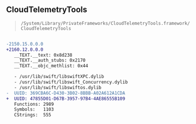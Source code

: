 ## CloudTelemetryTools

> `/System/Library/PrivateFrameworks/CloudTelemetryTools.framework/CloudTelemetryTools`

```diff

-2150.15.0.0.0
+2160.12.0.0.0
   __TEXT.__text: 0x8d238
   __TEXT.__auth_stubs: 0x2170
   __TEXT.__objc_methlist: 0x44

   - /usr/lib/swift/libswiftXPC.dylib
   - /usr/lib/swift/libswift_Concurrency.dylib
   - /usr/lib/swift/libswiftos.dylib
-  UUID: 369CBA6C-D430-3B02-8BBB-A02A612A1CDA
+  UUID: 47855D01-D67B-3957-97B4-4AE86555B109
   Functions: 2989
   Symbols:   1103
   CStrings:  555

```
